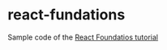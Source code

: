 # react-fundations
Sample code of the [React Foundatios tutorial](https://nextjs.org/learn/react-foundations)
